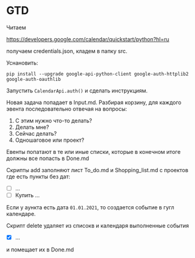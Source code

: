 # GTD

Читаем 

https://developers.google.com/calendar/quickstart/python?hl=ru

получаем credentials.json, кладем в папку src. 

Уснановить:

`pip install --upgrade google-api-python-client google-auth-httplib2 google-auth-oauthlib`

Запустить `CalendarApi.auth()` и сделать инструкциям.

Новая задача попадает в Input.md. 
Разбирая корзину, для каждого эвента последовательно отвечая на вопросы:
1. С этим нужно что-то делать?
2. Делать мне?
3. Сейчас делать?
4. Одношаговое или проект?

Евенты попатают в те или иные списки, которые в конечном итоге должны все попасть в Done.md

Скрипты add заполняют лист To_do.md и Shopping_list.md с проектов где есть пункты без дат:

- [ ] ...
- [ ] Купить ...

Если у аункта есть дата `01.01.2021`, то создается событие в гугл календаре.

Скрипт delete удаляет из списокв и календаря выполненные события 
- [x] ...

и помещает их в Done.md  